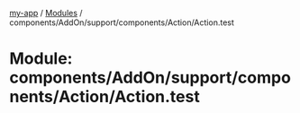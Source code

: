 [my-app](../README.md) / [Modules](../modules.md) / components/AddOn/support/components/Action/Action.test

# Module: components/AddOn/support/components/Action/Action.test
